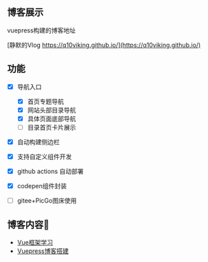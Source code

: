## 博客展示

vuepress构建的博客地址

[静默的Vlog https://q10viking.github.io/](https://q10viking.github.io/)

## 功能


- [x] 导航入口
  - [x] 首页专题导航
  - [x] 网站头部目录导航
  - [x] 具体页面底部导航
  - [ ] 目录首页卡片展示

- [x] 自动构建侧边栏
- [x] 支持自定义组件开发
- [x] github actions 自动部署
- [x] codepen组件封装
- [ ] gitee+PicGo图床使用



## 博客内容📗

- [Vue框架学习](https://q10viking.github.io/vue3/)
- [Vuepress博客搭建](https://q10viking.github.io/vuepress/)



